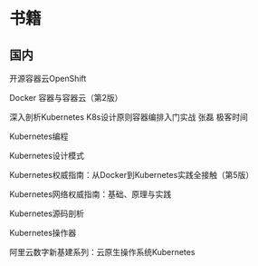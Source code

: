 # 书籍


## 国内

开源容器云OpenShift

Docker 容器与容器云（第2版）

深入剖析Kubernetes K8s设计原则容器编排入门实战 张磊 极客时间

Kubernetes编程

Kubernetes设计模式

Kubernetes权威指南：从Docker到Kubernetes实践全接触（第5版）

Kubernetes网络权威指南：基础、原理与实践

Kubernetes源码剖析

Kubernetes操作器

阿里云数字新基建系列：云原生操作系统Kubernetes

